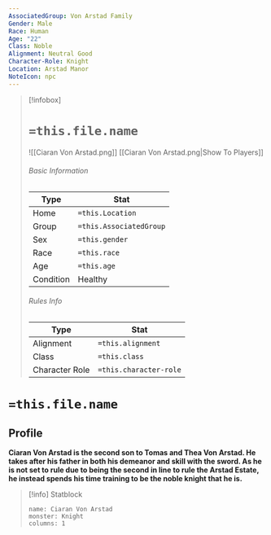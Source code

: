 ```yaml
---
AssociatedGroup: Von Arstad Family
Gender: Male
Race: Human
Age: "22"
Class: Noble
Alignment: Neutral Good
Character-Role: Knight
Location: Arstad Manor
NoteIcon: npc
---
```

> [!infobox]
> # `=this.file.name`
> ![[Ciaran Von Arstad.png]]
> [[Ciaran Von Arstad.png|Show To Players]]
> ###### Basic Information
> Type |  Stat |
> ---|---|
> Home | `=this.Location` |
> Group | `=this.AssociatedGroup` |
> Sex | `=this.gender` |
> Race | `=this.race` |
> Age | `=this.age` |
> Condition | Healthy |
> ###### Rules Info
> Type |  Stat |
> ---|---|
> Alignment | `=this.alignment` |
> Class | `=this.class` |
> Character Role | `=this.character-role` |

# `=this.file.name`
## Profile


**Ciaran Von Arstad is the second son to Tomas and Thea Von Arstad. He takes after his father in both his demeanor and skill with the sword. As he is not set to rule due to being the second in line to rule the Arstad Estate, he instead spends his time training to be the noble knight that he is.**

> [!info] Statblock
> ```statblock
> name: Ciaran Von Arstad
> monster: Knight
> columns: 1
> ```

